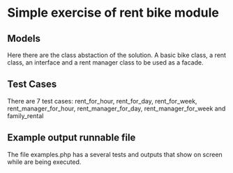 # Simple exercise of rent bike module

## Models
Here there are the class abstaction of the solution.
A basic bike class, a rent class, an interface and a rent manager class to be used as a facade.

## Test Cases
There are 7 test cases: rent_for_hour, rent_for_day, rent_for_week, rent_manager_for_hour, rent_manager_for_day, rent_manager_for_week and family_rental

## Example output runnable file
The file examples.php has a several tests and outputs that show on screen while are being executed.
